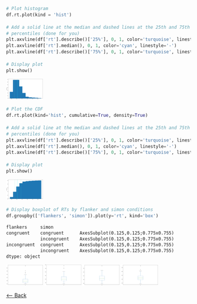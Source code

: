 ```python
# Plot histogram
df.rt.plot(kind = 'hist')

# Add a solid line at the median and dashed lines at the 25th and 75th 
# percentiles (done for you)
plt.axvline(df['rt'].describe()['25%'], 0, 1, color='turquoise', linestyle='--')
plt.axvline(df['rt'].median(), 0, 1, color='cyan', linestyle='-')
plt.axvline(df['rt'].describe()['75%'], 0, 1, color='turquoise', linestyle='--')

# Display plot
plt.show()
```

<img src="assignment3-histogram.png" style="max-width:20%" >


```python
# Plot the CDF
df.rt.plot(kind='hist', cumulative=True, density=True)

# Add a solid line at the median and dashed lines at the 25th and 75th 
# percentiles (done for you)
plt.axvline(df['rt'].describe()['25%'], 0, 1, color='turquoise', linestyle='--')
plt.axvline(df['rt'].median(), 0, 1, color='cyan', linestyle='-')
plt.axvline(df['rt'].describe()['75%'], 0, 1, color='turquoise', linestyle='--')

# Display plot
plt.show()
```




<img src="assignment3-cdf.png" style="max-width:20%" >




```python
# Display boxplot of RTs by flanker and simon conditions
df.groupby(['flankers', 'simon']).plot(y='rt', kind='box')
```




    flankers     simon      
    congruent    congruent      AxesSubplot(0.125,0.125;0.775x0.755)
                 incongruent    AxesSubplot(0.125,0.125;0.775x0.755)
    incongruent  congruent      AxesSubplot(0.125,0.125;0.775x0.755)
                 incongruent    AxesSubplot(0.125,0.125;0.775x0.755)
    dtype: object






<img src="assignment3-boxplot.png" style="max-width:20%" >






<img src="assignment3-boxplot2.png" style="max-width:20%" >






<img src="assignment3-boxplot3.png" style="max-width:20%" >






<img src="assignment3-boxplot4.png" style="max-width:20%" >

[⟵ Back](https://arlenejiang.github.io/arlenejiang/)
